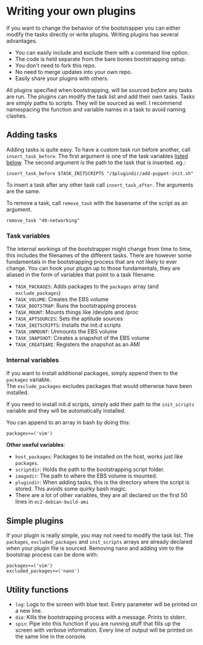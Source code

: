 # Writing your own plugins #

If you want to change the behavior of the bootstrapper you can either modify the tasks directly or write plugins. Writing plugins has several advantages.

* You can easily include and exclude them with a command line option.
* The code is held separate from the bare bones bootstrapping setup.
* You don't need to fork this repo.
* No need to merge updates into your own repo.
* Easily share your plugins with others.

All plugins specified when bootstrapping, will be sourced *before* any tasks are run. The plugins can modify the task list and add their own tasks.
Tasks are simply paths to scripts. They will be sourced as well.
I recommend namespacing the function and variable names in a task to avoid naming clashes.

## Adding tasks ##

Adding tasks is quite easy. To have a custom task run before another, call `insert_task_before`. The first argument is one of the task variables [listed below](#task-variables). The second argument is the path to the task that is inserted.
eg.:
```
insert_task_before $TASK_INITSCRIPTS "/$plugindir/add-puppet-init.sh"
```

To insert a task after any other task call `insert_task_after`. The arguments are the same.

To remove a task, call `remove_task` with the basename of the script as an argument.
```
remove_task "40-networking"
```

### Task variables ###

The internal workings of the bootstrapper might change from time to time, this includes the filenames of the different tasks. There are however some fundamentals in the bootstrapping process that are not likely to ever change. You can hook your plugin up to those fundamentals, they are aliased in the form of variables that point to a task filename.

* `TASK_PACKAGES`: Adds packages to the `packages` array (and `exclude_packages`)
* `TASK_VOLUME`: Creates the EBS volume
* `TASK_BOOTSTRAP`: Runs the bootstrapping process
* `TASK_MOUNT`: Mounts things like /dev/pts and /proc
* `TASK_APTSOURCES`: Sets the aptitude sources
* `TASK_INITSCRIPTS`: Installs the init.d scripts
* `TASK_UNMOUNT`: Unmounts the EBS volume
* `TASK_SNAPSHOT`: Creates a snapshot of the EBS volume
* `TASK_CREATEAMI`: Registers the snapshot as an AMI

### Internal variables ###

If you want to install additional packages, simply append them to the `packages` variable.  
The `exclude_packages` excludes packages that would otherwise have been installed.

If you need to install init.d scripts, simply add their path to the `init_scripts` variable and they will be automatically installed.

You can append to an array in bash by doing this:
```
packages+=('vim')
```

__Other useful variables__:

* `host_packages`: Packages to be installed on the host, works just like `packages`.
* `scriptdir`: Holds the path to the bootstrapping script folder.
* `imagedir`: The path to where the EBS volume is mounted.
* `plugindir`: When adding tasks, this is the directory where the script is stored. This avoids some quirky bash magic.
* There are a lot of other variables, they are all declared on the first 50 lines in `ec2-debian-build-ami`

## Simple plugins ##
If your plugin is really simple, you may not need to modify the task list. The `packages`, `excluded_packages` and `init_scripts` arrays are already declared when your plugin file is sourced. Removing nano and adding vim to the bootstrap process can be done with:
```
packages+=('vim')
excluded_packages+=('nano')
```

## Utility functions ##
* `log`: Logs to the screen with blue text. Every parameter will be printed on a new line.
* `die`: Kills the bootstrapping process with a message. Prints to stderr.
* `spin`: Pipe into this function if you are running stuff that fills up the screen with verbose information. Every line of output will be printed on the same line in the console.
